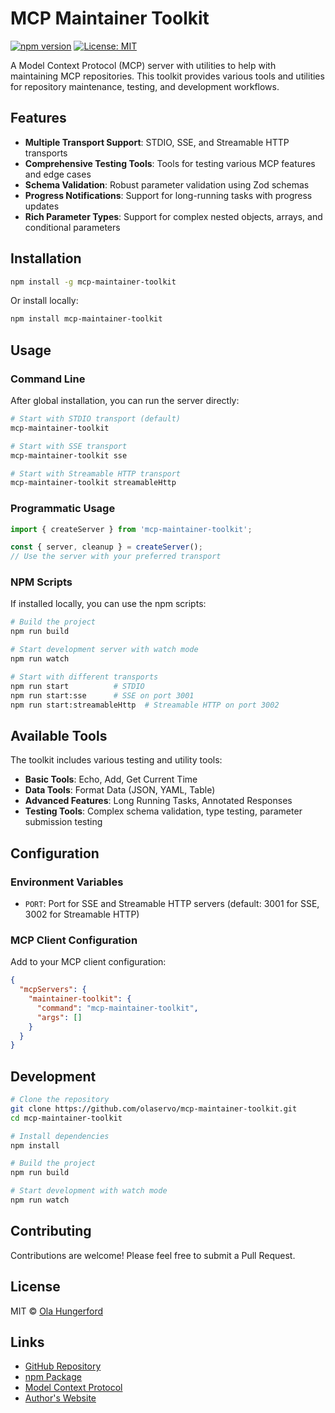 # MCP Maintainer Toolkit

[![npm version](https://badge.fury.io/js/mcp-maintainer-toolkit.svg)](https://badge.fury.io/js/mcp-maintainer-toolkit)
[![License: MIT](https://img.shields.io/badge/License-MIT-yellow.svg)](https://opensource.org/licenses/MIT)

A Model Context Protocol (MCP) server with utilities to help with maintaining MCP repositories. This toolkit provides various tools and utilities for repository maintenance, testing, and development workflows.

## Features

- **Multiple Transport Support**: STDIO, SSE, and Streamable HTTP transports
- **Comprehensive Testing Tools**: Tools for testing various MCP features and edge cases
- **Schema Validation**: Robust parameter validation using Zod schemas
- **Progress Notifications**: Support for long-running tasks with progress updates
- **Rich Parameter Types**: Support for complex nested objects, arrays, and conditional parameters

## Installation

```bash
npm install -g mcp-maintainer-toolkit
```

Or install locally:

```bash
npm install mcp-maintainer-toolkit
```

## Usage

### Command Line

After global installation, you can run the server directly:

```bash
# Start with STDIO transport (default)
mcp-maintainer-toolkit

# Start with SSE transport
mcp-maintainer-toolkit sse

# Start with Streamable HTTP transport
mcp-maintainer-toolkit streamableHttp
```

### Programmatic Usage

```javascript
import { createServer } from 'mcp-maintainer-toolkit';

const { server, cleanup } = createServer();
// Use the server with your preferred transport
```

### NPM Scripts

If installed locally, you can use the npm scripts:

```bash
# Build the project
npm run build

# Start development server with watch mode
npm run watch

# Start with different transports
npm run start          # STDIO
npm run start:sse      # SSE on port 3001
npm run start:streamableHttp  # Streamable HTTP on port 3002
```

## Available Tools

The toolkit includes various testing and utility tools:

- **Basic Tools**: Echo, Add, Get Current Time
- **Data Tools**: Format Data (JSON, YAML, Table)
- **Advanced Features**: Long Running Tasks, Annotated Responses
- **Testing Tools**: Complex schema validation, type testing, parameter submission testing

## Configuration

### Environment Variables

- `PORT`: Port for SSE and Streamable HTTP servers (default: 3001 for SSE, 3002 for Streamable HTTP)

### MCP Client Configuration

Add to your MCP client configuration:

```json
{
  "mcpServers": {
    "maintainer-toolkit": {
      "command": "mcp-maintainer-toolkit",
      "args": []
    }
  }
}
```

## Development

```bash
# Clone the repository
git clone https://github.com/olaservo/mcp-maintainer-toolkit.git
cd mcp-maintainer-toolkit

# Install dependencies
npm install

# Build the project
npm run build

# Start development with watch mode
npm run watch
```

## Contributing

Contributions are welcome! Please feel free to submit a Pull Request.

## License

MIT © [Ola Hungerford](https://www.olahungerford.com)

## Links

- [GitHub Repository](https://github.com/olaservo/mcp-maintainer-toolkit)
- [npm Package](https://www.npmjs.com/package/mcp-maintainer-toolkit)
- [Model Context Protocol](https://modelcontextprotocol.io)
- [Author's Website](https://www.olahungerford.com)
